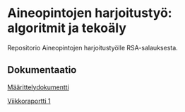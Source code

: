 # Aineopintojen harjoitustyö: algoritmit ja tekoäly

Repositorio Aineopintojen harjoitustyölle RSA-salauksesta.

## Dokumentaatio

[Määrittelydokumentti](./dokumentaatio/maarittelydokumentti.md)

[Viikkoraportti 1](./dokumentaatio/viikkoraportit/viikkoraportti_1.md)
